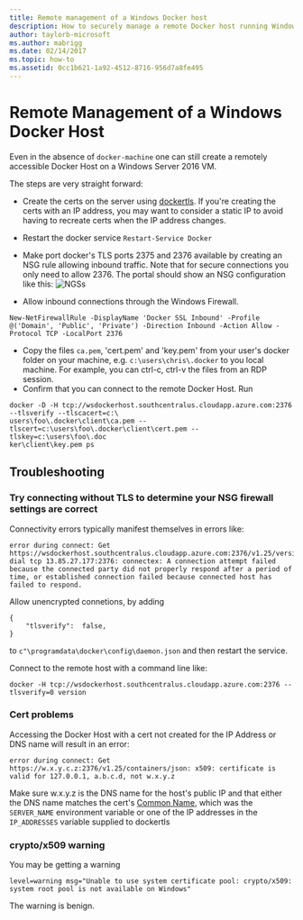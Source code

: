```yaml
---
title: Remote management of a Windows Docker host
description: How to securely manage a remote Docker host running Windows Server.
author: taylorb-microsoft
ms.author: mabrigg
ms.date: 02/14/2017
ms.topic: how-to
ms.assetid: 0cc1b621-1a92-4512-8716-956d7a8fe495
---
```


# Remote Management of a Windows Docker Host

Even in the absence of `docker-machine` one can still create a remotely accessible Docker Host on a Windows Server 2016 VM.

The steps are very straight forward:

* Create the certs on the server using [dockertls](https://hub.docker.com/r/stefanscherer/dockertls-windows/).
If you're creating the certs with an IP address, you may want to consider a static IP to avoid having to recreate certs when the IP address changes.

* Restart the docker service `Restart-Service Docker`
* Make port docker's TLS ports 2375 and 2376 available by creating an NSG rule allowing inbound traffic. Note that for secure connections you only need to allow 2376.
  The portal should show an NSG configuration like this:
  ![NGSs](media/nsg.png)

* Allow inbound connections through the Windows Firewall.
```
New-NetFirewallRule -DisplayName 'Docker SSL Inbound' -Profile @('Domain', 'Public', 'Private') -Direction Inbound -Action Allow -Protocol TCP -LocalPort 2376
```
* Copy the files `ca.pem`, 'cert.pem' and 'key.pem' from your user's docker folder on your machine, e.g. `c:\users\chris\.docker` to you local machine. For example, you can ctrl-c, ctrl-v the files from an RDP session.
* Confirm that you can connect to the remote Docker Host. Run
```
docker -D -H tcp://wsdockerhost.southcentralus.cloudapp.azure.com:2376 --tlsverify --tlscacert=c:\
users\foo\.docker\client\ca.pem --tlscert=c:\users\foo\.docker\client\cert.pem --tlskey=c:\users\foo\.doc
ker\client\key.pem ps
```


## Troubleshooting
### Try connecting without TLS to determine your NSG firewall settings are correct
Connectivity errors typically manifest themselves in errors like:
```
error during connect: Get https://wsdockerhost.southcentralus.cloudapp.azure.com:2376/v1.25/version: dial tcp 13.85.27.177:2376: connectex: A connection attempt failed because the connected party did not properly respond after a period of time, or established connection failed because connected host has failed to respond.
```

Allow unencrypted connetions, by adding
```
{
    "tlsverify":  false,
}
```
to `c"\programdata\docker\config\daemon.json` and then restart the service.

Connect to the remote host with a command line like:
```
docker -H tcp://wsdockerhost.southcentralus.cloudapp.azure.com:2376 --tlsverify=0 version
```

### Cert problems
Accessing the Docker Host with a cert not created for the IP Address or DNS name will result in an error:
```
error during connect: Get https://w.x.y.c.z:2376/v1.25/containers/json: x509: certificate is valid for 127.0.0.1, a.b.c.d, not w.x.y.z
```
Make sure w.x.y.z is the DNS name for the host's public IP and that either the DNS name matches the cert's [Common Name](https://www.ssl.com/faqs/common-name/), which was the `SERVER_NAME` environment variable or one of the
IP addresses in the `IP_ADDRESSES` variable supplied to dockertls

### crypto/x509 warning
You may be getting a warning
```
level=warning msg="Unable to use system certificate pool: crypto/x509: system root pool is not available on Windows"
```
The warning is benign.
